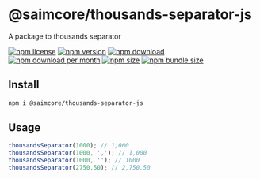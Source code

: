 # @saimcore/thousands-separator-js
A package to thousands separator

[![npm license](https://img.shields.io/npm/l/@saimcore/thousands-separator-js)](https://www.npmjs.com/package/@saimcore/thousands-separator-js)
[![npm version](https://img.shields.io/npm/v/@saimcore/thousands-separator-js)](https://www.npmjs.com/package/@saimcore/thousands-separator-js)
[![npm download](https://img.shields.io/npm/dt/@saimcore/thousands-separator-js)](https://www.npmjs.com/package/@saimcore/thousands-separator-js)
[![npm download per month](https://img.shields.io/npm/dm/@saimcore/thousands-separator-js)](https://www.npmjs.com/package/@saimcore/thousands-separator-js)
[![npm size](https://img.shields.io/npm/unpacked-size/@saimcore/thousands-separator-js)](https://www.npmjs.com/package/@saimcore/thousands-separator-js)
[![npm bundle size](https://img.shields.io/bundlephobia/min/@saimcore/thousands-separator-js)](https://www.npmjs.com/package/@saimcore/thousands-separator-js)

## Install
```bash
npm i @saimcore/thousands-separator-js
```

## Usage
```javascript
thousandsSeparator(1000); // 1,000
thousandsSeparator(1000, ','); // 1,000
thousandsSeparator(1000, ''); // 1000
thousandsSeparator(2750.50); // 2,750.50
```
